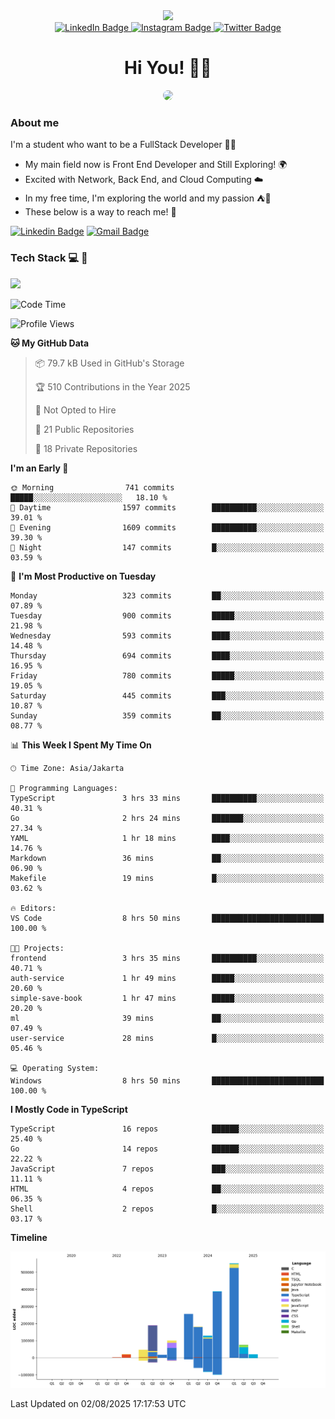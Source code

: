 <div>
  <div id="header" align="center">
      <img src="https://media.giphy.com/media/nFLW7PNGgN3lI68rdv/giphy.gif" width="100"/>
      <div id="badges" style="margin-bottom:20px">
        <a href="https://www.linkedin.com/in/daffaputranarendra/">
          <img src="https://img.shields.io/badge/LinkedIn-blue?style=for-the-badge&logo=linkedin&logoColor=white" alt="LinkedIn Badge"/>
        </a>
        <a href="https://www.instagram.com/daffadon_/">
          <img src="https://img.shields.io/badge/Instagram-E4405F?style=for-the-badge&logo=instagram&logoColor=white" alt="Instagram Badge"/>
        </a>
        <a href="https://twitter.com/daffadon_">
          <img src="https://img.shields.io/badge/Twitter-blue?style=for-the-badge&logo=twitter&logoColor=white" alt="Twitter Badge"/>
        </a>
      </div>
    <h1>Hi You! 🙌🙌</h1>
    <img src="https://media.giphy.com/media/rJsMvyk7AHHiW9qKLM/giphy.gif" height=200 style="border-radius:10px" />
  </div>
</div>

### About me

I'm a student who want to be a FullStack Developer 🧑‍💻

- My main field now is Front End Developer and Still Exploring! 🌍
- Excited with Network, Back End, and Cloud Computing ☁️
- In my free time, I'm exploring the world and my passion ⛺🍵
- These below is a way to reach me! 🏃

[![Linkedin Badge](https://skillicons.dev/icons?i=linkedin)](https://www.linkedin.com/in/daffaputranarendra/)
[![Gmail Badge](https://skillicons.dev/icons?i=gmail)](https://mail.google.com/mail/?view=cm&fs=1&to=daffaputranarendra9@gmail.com)

### Tech Stack 💻 📘

<img src="https://skillicons.dev/icons?i=java,html,css,javascript,typescript,golang,react,next,express,vite,tailwind,mui,prisma,mongodb,mysql,firebase,jest,git,jenkins,docker,kubernetes,github,postman,prometheus,grafana,gcp,vscode,arch,&perline=9"/>

<!--START_SECTION:waka-->
![Code Time](http://img.shields.io/badge/Code%20Time-216%20hrs%2034%20mins-blue)

![Profile Views](http://img.shields.io/badge/Profile%20Views-5-blue)

**🐱 My GitHub Data** 

> 📦 79.7 kB Used in GitHub's Storage 
 > 
> 🏆 510 Contributions in the Year 2025
 > 
> 🚫 Not Opted to Hire
 > 
> 📜 21 Public Repositories 
 > 
> 🔑 18 Private Repositories 
 > 
**I'm an Early 🐤** 

```text
🌞 Morning                741 commits         █████░░░░░░░░░░░░░░░░░░░░   18.10 % 
🌆 Daytime                1597 commits        ██████████░░░░░░░░░░░░░░░   39.01 % 
🌃 Evening                1609 commits        ██████████░░░░░░░░░░░░░░░   39.30 % 
🌙 Night                  147 commits         █░░░░░░░░░░░░░░░░░░░░░░░░   03.59 % 
```
📅 **I'm Most Productive on Tuesday** 

```text
Monday                   323 commits         ██░░░░░░░░░░░░░░░░░░░░░░░   07.89 % 
Tuesday                  900 commits         █████░░░░░░░░░░░░░░░░░░░░   21.98 % 
Wednesday                593 commits         ████░░░░░░░░░░░░░░░░░░░░░   14.48 % 
Thursday                 694 commits         ████░░░░░░░░░░░░░░░░░░░░░   16.95 % 
Friday                   780 commits         █████░░░░░░░░░░░░░░░░░░░░   19.05 % 
Saturday                 445 commits         ███░░░░░░░░░░░░░░░░░░░░░░   10.87 % 
Sunday                   359 commits         ██░░░░░░░░░░░░░░░░░░░░░░░   08.77 % 
```


📊 **This Week I Spent My Time On** 

```text
🕑︎ Time Zone: Asia/Jakarta

💬 Programming Languages: 
TypeScript               3 hrs 33 mins       ██████████░░░░░░░░░░░░░░░   40.31 % 
Go                       2 hrs 24 mins       ███████░░░░░░░░░░░░░░░░░░   27.34 % 
YAML                     1 hr 18 mins        ████░░░░░░░░░░░░░░░░░░░░░   14.76 % 
Markdown                 36 mins             ██░░░░░░░░░░░░░░░░░░░░░░░   06.90 % 
Makefile                 19 mins             █░░░░░░░░░░░░░░░░░░░░░░░░   03.62 % 

🔥 Editors: 
VS Code                  8 hrs 50 mins       █████████████████████████   100.00 % 

🐱‍💻 Projects: 
frontend                 3 hrs 35 mins       ██████████░░░░░░░░░░░░░░░   40.71 % 
auth-service             1 hr 49 mins        █████░░░░░░░░░░░░░░░░░░░░   20.60 % 
simple-save-book         1 hr 47 mins        █████░░░░░░░░░░░░░░░░░░░░   20.20 % 
ml                       39 mins             ██░░░░░░░░░░░░░░░░░░░░░░░   07.49 % 
user-service             28 mins             █░░░░░░░░░░░░░░░░░░░░░░░░   05.46 % 

💻 Operating System: 
Windows                  8 hrs 50 mins       █████████████████████████   100.00 % 
```

**I Mostly Code in TypeScript** 

```text
TypeScript               16 repos            ██████░░░░░░░░░░░░░░░░░░░   25.40 % 
Go                       14 repos            ██████░░░░░░░░░░░░░░░░░░░   22.22 % 
JavaScript               7 repos             ███░░░░░░░░░░░░░░░░░░░░░░   11.11 % 
HTML                     4 repos             ██░░░░░░░░░░░░░░░░░░░░░░░   06.35 % 
Shell                    2 repos             █░░░░░░░░░░░░░░░░░░░░░░░░   03.17 % 
```



**Timeline**

![Lines of Code chart](https://raw.githubusercontent.com/Daffadon/Daffadon/main/assets/bar_graph.png)


 Last Updated on 02/08/2025 17:17:53 UTC
<!--END_SECTION:waka-->
